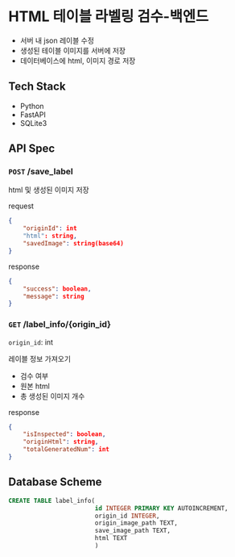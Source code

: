 # HTML 테이블 라벨링 검수-백엔드

- 서버 내 json 레이블 수정
- 생성된 테이블 이미지를 서버에 저장
- 데이터베이스에 html, 이미지 경로 저장

## Tech Stack
- Python
- FastAPI
- SQLite3

## API Spec
### `POST` /save_label
html 및 생성된 이미지 저장

request
```json
{
	"originId": int
	"html": string,
	"savedImage": string(base64)
}
```

response
```json
{
	"success": boolean,
	"message": string
}
```

### `GET` /label_info/{origin_id}
`origin_id`: int

레이블 정보 가져오기
- 검수 여부
- 원본 html
- 총 생성된 이미지 개수

response
```json
{
	"isInspected": boolean,
	"originHtml": string,
	"totalGeneratedNum": int
}
```

## Database Scheme
```sql
CREATE TABLE label_info(
                        id INTEGER PRIMARY KEY AUTOINCREMENT,
                        origin_id INTEGER,
                        origin_image_path TEXT,
                        save_image_path TEXT, 
                        html TEXT
                        )
```